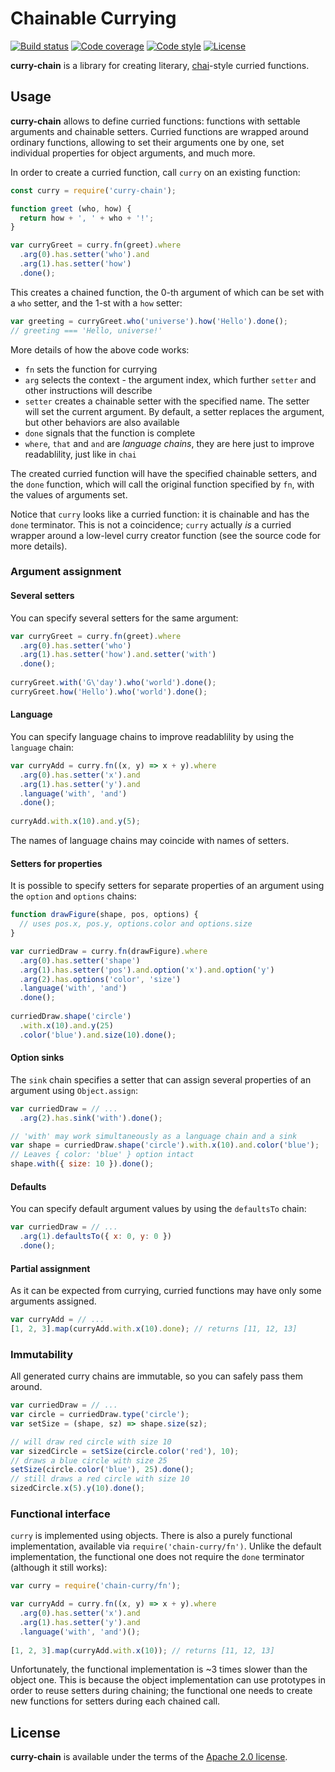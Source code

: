 # Chainable Currying

[![Build status][travis-image]][travis-url]
[![Code coverage][coveralls-image]][coveralls-url]
[![Code style][code-style-image]][code-style-url]
[![License][license-image]][license-url]

[travis-image]: https://img.shields.io/travis/slowli/curry-chain.svg?style=flat-square
[travis-url]: https://travis-ci.org/slowli/curry-chain
[coveralls-image]: https://img.shields.io/coveralls/slowli/curry-chain.svg?style=flat-square
[coveralls-url]: https://coveralls.io/github/slowli/curry-chain
[code-style-image]: https://img.shields.io/badge/code%20style-semistandard-brightgreen.svg?style=flat-square
[code-style-url]: https://github.com/Flet/semistandard
[license-image]: https://img.shields.io/github/license/slowli/curry-chain.svg?style=flat-square
[license-url]: https://opensource.org/licenses/Apache-2.0

**curry-chain** is a library for creating literary, [chai][chai]-style curried
functions.

[chai]: http://chaijs.com/

## Usage

**curry-chain** allows to define curried functions: functions with settable arguments
and chainable setters. Curried functions are wrapped around ordinary functions,
allowing to set their arguments one by one, set individual properties for object
arguments, and much more.

In order to create a curried function, call `curry` on an existing function:

```javascript
const curry = require('curry-chain');

function greet (who, how) {
  return how + ', ' + who + '!';
}

var curryGreet = curry.fn(greet).where
  .arg(0).has.setter('who').and
  .arg(1).has.setter('how')
  .done();
```

This creates a chained function, the 0-th argument of which can be set with
a `who` setter, and the 1-st with a `how` setter:

```javascript
var greeting = curryGreet.who('universe').how('Hello').done();
// greeting === 'Hello, universe!'
```

More details of how the above code works:

- `fn` sets the function for currying
- `arg` selects the context - the argument index, which further `setter`
  and other instructions will describe
- `setter` creates a chainable setter with the specified name. The setter will
  set the current argument. By default, a setter replaces the argument, but other
  behaviors are also available
- `done` signals that the function is complete
- `where`, `that` and `and` are *language chains*, they are here just to improve
  readablility, just like in `chai`

The created curried function will have the specified chainable setters, and the `done`
function, which will call the original function specified by `fn`,
with the values of arguments set.

Notice that `curry` looks like a curried function: it is chainable and has
the `done` terminator. This is not a coincidence; `curry` actually *is* a curried
wrapper around a low-level curry creator function (see the source code
for more details).

### Argument assignment

#### Several setters

You can specify several setters for the same argument:

```javascript
var curryGreet = curry.fn(greet).where
  .arg(0).has.setter('who')
  .arg(1).has.setter('how').and.setter('with')
  .done();
  
curryGreet.with('G\'day').who('world').done();
curryGreet.how('Hello').who('world').done();
```

#### Language

You can specify language chains to improve readablility by using the `language` chain:

```javascript
var curryAdd = curry.fn((x, y) => x + y).where
  .arg(0).has.setter('x').and
  .arg(1).has.setter('y').and
  .language('with', 'and')
  .done();
  
curryAdd.with.x(10).and.y(5);
```

The names of language chains may coincide with names of setters.

#### Setters for properties

It is possible to specify setters for separate properties of an argument
using the `option` and `options` chains:

```javascript
function drawFigure(shape, pos, options) {
  // uses pos.x, pos.y, options.color and options.size
}

var curriedDraw = curry.fn(drawFigure).where
  .arg(0).has.setter('shape')
  .arg(1).has.setter('pos').and.option('x').and.option('y')
  .arg(2).has.options('color', 'size')
  .language('with', 'and')
  .done();
  
curriedDraw.shape('circle')
  .with.x(10).and.y(25)
  .color('blue').and.size(10).done();
```

#### Option sinks

The `sink` chain specifies a setter that can assign several properties of an argument
using `Object.assign`:

```javascript
var curriedDraw = // ...
  .arg(2).has.sink('with').done();

// 'with' may work simultaneously as a language chain and a sink
var shape = curriedDraw.shape('circle').with.x(10).and.color('blue');
// Leaves { color: 'blue' } option intact
shape.with({ size: 10 }).done();
```

#### Defaults

You can specify default argument values by using the `defaultsTo` chain:

```javascript
var curriedDraw = // ...
  .arg(1).defaultsTo({ x: 0, y: 0 })
  .done();
```

#### Partial assignment

As it can be expected from currying, curried functions may have only
some arguments assigned.

```javascript
var curryAdd = // ...
[1, 2, 3].map(curryAdd.with.x(10).done); // returns [11, 12, 13]
```

### Immutability

All generated curry chains are immutable, so you can safely pass them around.

```javascript
var curriedDraw = // ...
var circle = curriedDraw.type('circle');
var setSize = (shape, sz) => shape.size(sz);

// will draw red circle with size 10
var sizedCircle = setSize(circle.color('red'), 10);
// draws a blue circle with size 25
setSize(circle.color('blue'), 25).done();
// still draws a red circle with size 10
sizedCircle.x(5).y(10).done();
```

### Functional interface

`curry` is implemented using objects. There is also a purely functional implementation,
available via `require('chain-curry/fn')`. Unlike the default implementation,
the functional one does not require the `done` terminator (although it still works):

```javascript
var curry = require('chain-curry/fn');

var curryAdd = curry.fn((x, y) => x + y).where
  .arg(0).has.setter('x').and
  .arg(1).has.setter('y').and
  .language('with', 'and')();
  
[1, 2, 3].map(curryAdd.with.x(10)); // returns [11, 12, 13]
```

Unfortunately, the functional implementation is ~3 times slower than the object one.
This is because the object implementation can use prototypes in order to reuse
setters during chaining; the functional one needs to create new functions
for setters during each chained call.

## License

**curry-chain** is available under the terms of the [Apache 2.0 license](LICENSE).
